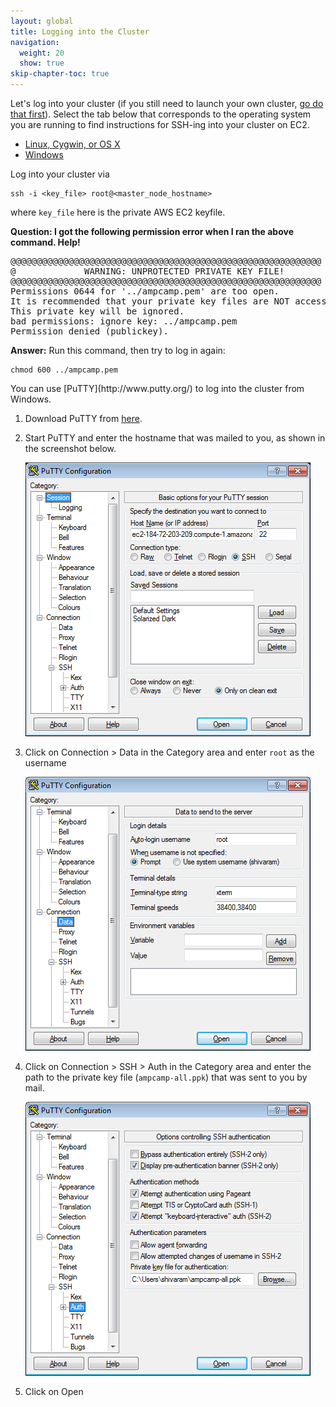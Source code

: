 ```yaml
---
layout: global
title: Logging into the Cluster
navigation:
  weight: 20
  show: true
skip-chapter-toc: true
---
```

Let's log into your cluster (if you still need to launch your own cluster, [go do that first](launching-a-bdas-cluster-on-ec2.html)). Select the tab below that corresponds to the operating system you are running to find instructions for SSH-ing into your cluster on EC2.

<ul class="nav nav-tabs" data-tabs="tabs">
  <li class="active"><a data-toggle="tab" href="#login_linux">Linux, Cygwin, or OS X</a></li>
  <li><a data-toggle="tab" href="#login_windows">Windows</a></li>
</ul>

<div class="tab-content">
<div class="tab-pane active" id="login_linux" markdown="1">
Log into your cluster via

    ssh -i <key_file> root@<master_node_hostname>

where `key_file` here is the private AWS EC2 keyfile.

__Question: I got the following permission error when I ran the above command. Help!__

<pre class="nocode">
@@@@@@@@@@@@@@@@@@@@@@@@@@@@@@@@@@@@@@@@@@@@@@@@@@@@@@@@@@@
@             WARNING: UNPROTECTED PRIVATE KEY FILE!              @
@@@@@@@@@@@@@@@@@@@@@@@@@@@@@@@@@@@@@@@@@@@@@@@@@@@@@@@@@@@
Permissions 0644 for '../ampcamp.pem' are too open.
It is recommended that your private key files are NOT accessible by others.
This private key will be ignored.
bad permissions: ignore key: ../ampcamp.pem
Permission denied (publickey).
</pre>

__Answer:__ Run this command, then try to log in again:

    chmod 600 ../ampcamp.pem
</div>
<div class="tab-pane" id="login_windows" markdown="1">
You can use [PuTTY](http://www.putty.org/) to log into the cluster from Windows.

1. Download PuTTY from [here](http://the.earth.li/~sgtatham/putty/latest/x86/putty.exe).

2. Start PuTTY and enter the hostname that was mailed to you, as shown in the screenshot below.

   ![Enter username in PuTTY](img/putty-host.png)

3. Click on Connection > Data in the Category area and enter `root` as the username

   ![Enter login in PuTTY](img/putty-login.png)

4. Click on Connection > SSH > Auth in the Category area and enter the path to the private key file (`ampcamp-all.ppk`) that was sent to you by mail.

   ![Enter login in PuTTY](img/putty-private-key.png)

5. Click on Open
</div>
</div>
